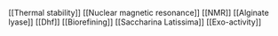 [[Thermal stability]]
[[Nuclear magnetic resonance]]
[[NMR]]
[[Alginate lyase]]
[[Dhf]]
[[Biorefining]]
[[Saccharina Latissima]]
[[Exo-activity]]
